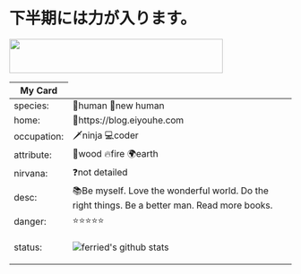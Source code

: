 # 下半期には力が入ります。

<div>
<img src="https://github.com/ferried/ferried/blob/master/imgs/2.gif" style="height: 61px;
width: 87%";/>
</div>

<table>
<thead>
<th>
My Card
</th>
</thead>
<tbody>
<tr>
<td> species: </td>
<td>🙋human 💁new human</td>
</tr>
<tr>
<td>home: </td>
<td>🏨https://blog.eiyouhe.com</td>
</tr>
<tr>
<td>occupation: </td>
<td>🗡ninja  💻coder</td>
</tr>
<tr>
<td>attribute: </td>
<td>🌲wood 🔥fire 🌍earth</td>
</tr>
<tr>
<td>nirvana: </td>
<td>❓not detailed</td>
</tr>
<tr>
<td>desc: </td>
<td>📚Be myself. Love the wonderful world. Do the right things. Be a better man. Read more books. </td>
</tr>
<tr>
<td>danger: </td>
<td>⭐⭐⭐⭐⭐</td>
</tr>
<tr>
<td>status: </td>
<td>

<div>

![ferried's github stats](https://github-readme-stats.vercel.app/api?username=ferried&count_private=true&show_icons=true&theme=radical)

</div>


</td>
</tr>
</tbody>
</table>
</div>

